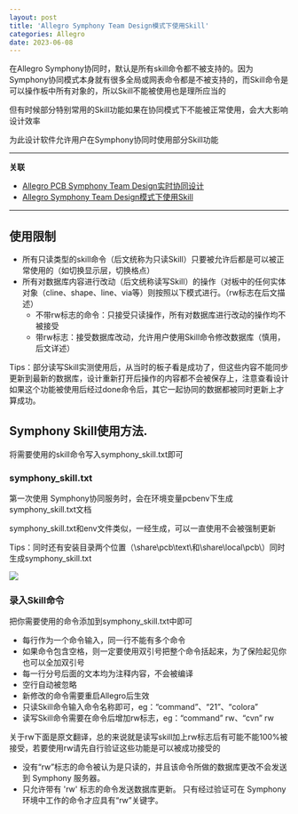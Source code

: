 ```yaml
---
layout: post
title: 'Allegro Symphony Team Design模式下使用Skill'
categories: Allegro
date: 2023-06-08
---
```


在Allegro Symphony协同时，默认是所有skill命令都不被支持的。因为Symphony协同模式本身就有很多全局或网表命令都是不被支持的，而Skill命令是可以操作板中所有对象的，所以Skill不能被使用也是理所应当的

但有时候部分特别常用的Skill功能如果在协同模式下不能被正常使用，会大大影响设计效率

为此设计软件允许用户在Symphony协同时使用部分Skill功能

* * *

**关联**

*   [Allegro PCB Symphony Team Design实时协同设计](https://tiny-yhw.github.io//2023/06/10/2023-06-10-cadence-allegro-symphony-team-design/)
*   [Allegro Symphony Team Design模式下使用Skill](https://tiny-yhw.github.io//2023/06/10/2023-06-10-cadence-allegro-symphony-team-design-skill/)

* * *


使用限制
----

*   所有只读类型的skill命令（后文统称为只读Skill）只要被允许后都是可以被正常使用的（如切换显示层，切换格点）
*   所有对数据库内容进行改动（后文统称读写Skill）的操作（对板中的任何实体对象（cline、shape、line、via等）则按照以下模式进行。（rw标志在后文描述）
    *   不带rw标志的命令：只接受只读操作，所有对数据库进行改动的操作均不被接受
    *   带rw标志：接受数据库改动，允许用户使用Skill命令修改数据库（慎用，后文详述）

Tips：部分读写Skill实测使用后，从当时的板子看是成功了，但这些内容不能同步更新到最新的数据库，设计重新打开后操作的内容都不会被保存上，注意查看设计如果这个功能被使用后经过done命令后，其它一起协同的数据都被同时更新上才算成功。

Symphony Skill使用方法.
-------------------

将需要使用的skill命令写入symphony\_skill.txt即可

### symphony\_skill.txt

第一次使用 Symphony协同服务时，会在环境变量pcbenv下生成symphony\_skill.txt文档

symphony\_skill.txt和env文件类似，一经生成，可以一直使用不会被强制更新

Tips：同时还有安装目录两个位置（\\share\\pcb\\text\\和\\share\\local\\pcb\\）同时生成symphony\_skill.txt

![](https://a1024.synology.me/images/blog/2023/blog2022/getting_started-63.gif)

### 录入Skill命令

把你需要使用的命令添加到symphony\_skill.txt中即可

*   每行作为一个命令输入，同一行不能有多个命令
*   如果命令包含空格，则一定要使用双引号把整个命令括起来，为了保险起见你也可以全加双引号
*   每一行分号后面的文本均为注释内容，不会被编译
*   空行自动被忽略
*   新修改的命令需要重启Allegro后生效
*   只读Skill命令输入命令名称即可，eg：“command”、“21”、“colora”
*   读写Skill命令需要在命令后增加rw标志，eg：“command” rw、“cvn” rw

关于rw下面是原文翻译，总的来说就是读写skill加上rw标志后有可能不能100%被接受，若要使用rw请先自行验证这些功能是可以被成功接受的

*   没有“rw”标志的命令被认为是只读的，并且该命令所做的数据库更改不会发送到 Symphony 服务器。
*   只允许带有 'rw' 标志的命令发送数据库更新。 只有经过验证可在 Symphony 环境中工作的命令才应具有“rw”关键字。